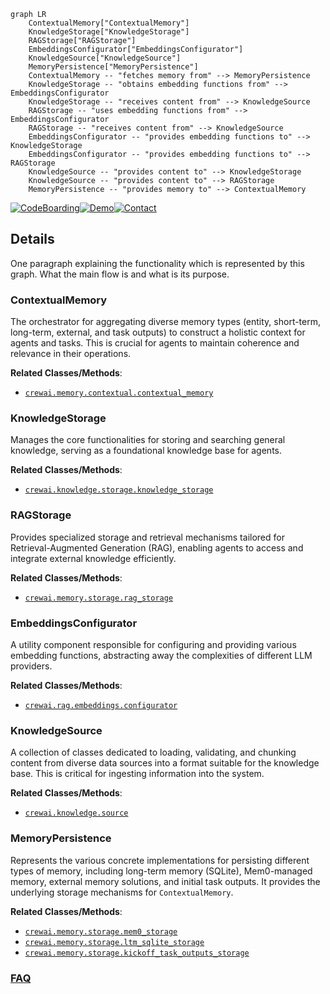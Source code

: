 ```mermaid
graph LR
    ContextualMemory["ContextualMemory"]
    KnowledgeStorage["KnowledgeStorage"]
    RAGStorage["RAGStorage"]
    EmbeddingsConfigurator["EmbeddingsConfigurator"]
    KnowledgeSource["KnowledgeSource"]
    MemoryPersistence["MemoryPersistence"]
    ContextualMemory -- "fetches memory from" --> MemoryPersistence
    KnowledgeStorage -- "obtains embedding functions from" --> EmbeddingsConfigurator
    KnowledgeStorage -- "receives content from" --> KnowledgeSource
    RAGStorage -- "uses embedding functions from" --> EmbeddingsConfigurator
    RAGStorage -- "receives content from" --> KnowledgeSource
    EmbeddingsConfigurator -- "provides embedding functions to" --> KnowledgeStorage
    EmbeddingsConfigurator -- "provides embedding functions to" --> RAGStorage
    KnowledgeSource -- "provides content to" --> KnowledgeStorage
    KnowledgeSource -- "provides content to" --> RAGStorage
    MemoryPersistence -- "provides memory to" --> ContextualMemory
```

[![CodeBoarding](https://img.shields.io/badge/Generated%20by-CodeBoarding-9cf?style=flat-square)](https://github.com/CodeBoarding/CodeBoarding)[![Demo](https://img.shields.io/badge/Try%20our-Demo-blue?style=flat-square)](https://www.codeboarding.org/demo)[![Contact](https://img.shields.io/badge/Contact%20us%20-%20contact@codeboarding.org-lightgrey?style=flat-square)](mailto:contact@codeboarding.org)

## Details

One paragraph explaining the functionality which is represented by this graph. What the main flow is and what is its purpose.

### ContextualMemory
The orchestrator for aggregating diverse memory types (entity, short-term, long-term, external, and task outputs) to construct a holistic context for agents and tasks. This is crucial for agents to maintain coherence and relevance in their operations.


**Related Classes/Methods**:

- <a href="https://github.com/crewAIInc/crewAI/blob/main/src/crewai/memory/contextual/contextual_memory.py" target="_blank" rel="noopener noreferrer">`crewai.memory.contextual.contextual_memory`</a>


### KnowledgeStorage
Manages the core functionalities for storing and searching general knowledge, serving as a foundational knowledge base for agents.


**Related Classes/Methods**:

- <a href="https://github.com/crewAIInc/crewAI/blob/main/src/crewai/knowledge/storage/knowledge_storage.py" target="_blank" rel="noopener noreferrer">`crewai.knowledge.storage.knowledge_storage`</a>


### RAGStorage
Provides specialized storage and retrieval mechanisms tailored for Retrieval-Augmented Generation (RAG), enabling agents to access and integrate external knowledge efficiently.


**Related Classes/Methods**:

- <a href="https://github.com/crewAIInc/crewAI/blob/main/src/crewai/memory/storage/rag_storage.py" target="_blank" rel="noopener noreferrer">`crewai.memory.storage.rag_storage`</a>


### EmbeddingsConfigurator
A utility component responsible for configuring and providing various embedding functions, abstracting away the complexities of different LLM providers.


**Related Classes/Methods**:

- <a href="https://github.com/crewAIInc/crewAI/blob/main/src/crewai/rag/embeddings/configurator.py" target="_blank" rel="noopener noreferrer">`crewai.rag.embeddings.configurator`</a>


### KnowledgeSource
A collection of classes dedicated to loading, validating, and chunking content from diverse data sources into a format suitable for the knowledge base. This is critical for ingesting information into the system.


**Related Classes/Methods**:

- <a href="https://github.com/crewAIInc/crewAI/blob/main/src/crewai/knowledge/source" target="_blank" rel="noopener noreferrer">`crewai.knowledge.source`</a>


### MemoryPersistence
Represents the various concrete implementations for persisting different types of memory, including long-term memory (SQLite), Mem0-managed memory, external memory solutions, and initial task outputs. It provides the underlying storage mechanisms for `ContextualMemory`.


**Related Classes/Methods**:

- <a href="https://github.com/crewAIInc/crewAI/blob/main/src/crewai/memory/storage/mem0_storage.py" target="_blank" rel="noopener noreferrer">`crewai.memory.storage.mem0_storage`</a>
- <a href="https://github.com/crewAIInc/crewAI/blob/main/src/crewai/memory/storage/ltm_sqlite_storage.py" target="_blank" rel="noopener noreferrer">`crewai.memory.storage.ltm_sqlite_storage`</a>
- <a href="https://github.com/crewAIInc/crewAI/blob/main/src/crewai/memory/storage/kickoff_task_outputs_storage.py" target="_blank" rel="noopener noreferrer">`crewai.memory.storage.kickoff_task_outputs_storage`</a>




### [FAQ](https://github.com/CodeBoarding/GeneratedOnBoardings/tree/main?tab=readme-ov-file#faq)